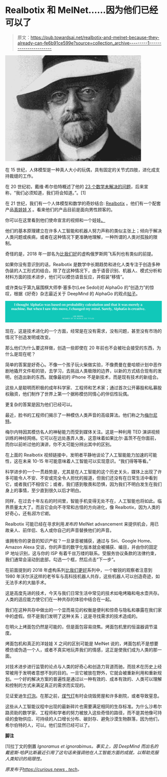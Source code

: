 # Realbotix 和 MelNet……因为他们已经可以了

> 原文：<https://pub.towardsai.net/realbotix-and-melnet-because-they-already-can-fe6b91ce599e?source=collection_archive---------1----------------------->

![](img/77a03c64e0f9f8dcdaf6bf51d4f94594.png)

在 15 世纪，人体模型是一种真人大小的玩偶，具有固定的关节式四肢，进化成支持裁缝的工作。

在 20 世纪初，戴维·希尔伯特概述了他的 [23 个数学未解决的问题](https://en.wikipedia.org/wiki/Hilbert%27s_problems)，后来宣称，“我们必须知道，我们将会知道。”。[1]

在 21 世纪，我们有一个人体模型和数学的奇妙结合: [Realbotix](https://realbotix.com/) 。他们有一个配套产品[真娃娃 X](https://www.realdollx.ai/) 。看来他们的产品目前是面向男性顾客的。

你可以在这里看到他们使命宣言的视频和一个娃娃[。](https://www.youtube.com/watch?v=pC4Jjjoohl8)

他们的基本原理建立在许多人工智能和机器人努力声称的类似主张上；倾向于解决人类问题或疾病，或者在这种情况下更准确地理解，一种所谓的人类对孤独的限制。

奇怪的是，2018 年一部名为[比我们好](https://en.wikipedia.org/wiki/Better_than_Us#Plot)的虚构俄罗斯网飞系列也有类似的前提。

如果你没有意识到的话，Realbotix 是数学中长期趋势和进化人类专注于创造多种伪装的人工形式的结合。除了在这种情况下，由于语音识别、机器人、模式分析和材料方面的技术进步，他们可以模仿语音反应，并假装“移情”。

或许类似于第九届围棋大师李·塞多尔(Lee Sedol)对 AlphaGo 的“创造力”的惊叹，根据《好奇》杂志最近关于 DeepMind 的 AlphaGo 的观点[帖子](https://curiousnews.tech/the-art-of-go-and-the-art-of-dont-bother/)。

![](img/be34032f117bee0a3875c917be35d01b.png)

现在，这是技术进化的一个方面，经常是在没有需求，没有问题，甚至没有市场的情况下创造发明或改变。

那么他们为什么要这样做，创造一些即使在 20 年前也不会被社会接受的东西，为什么是现在呢？

简单的答案是好奇心。不像一个孩子玩火柴做实验，不像费曼在曼哈顿计划中恶作剧地撬开文件柜的锁，去学习，去挑战人类极限的边界，以新的方式结合现有的发明，创造出新的东西。就像最初的 iPhone 不是新技术，而是现有技术的新组合。

这些人是聪明而积极的成年科学家、工程师和艺术家；通过首次公开募股和私募股权融资，他们制作了世界上第一个据称模仿同情心的伴侣性玩偶。

更复杂的答案是因为他们已经可以。

最近，脸书的工程师们揭示了一种模仿人类声音的高级算法。他们称之为[梅尔尼特](https://arxiv.org/abs/1906.01083)。

梅尔内特因其模仿名人的神秘能力而受到媒体关注。这是一种利用 TED 演讲视频训练的神经网络。它可以在远处愚弄人类，这意味着如果比尔·盖茨不在你面前，而你以前听过他的演讲，你不太可能分辨出其中的区别。

在上面的 Realbotix 视频链接中，发明者平静地谈论了人工智能能力加速的可能性，这在未来 10-15 年可能意味着人工智能可以实现意识。“我们得等等看。”

科学进步的一个一贯趋势是，尤其是在人工智能的这个历史关头，媒体上出现了许多可能令人不安、不安或完全令人担忧的报道，但我们还没有在日常生活中看到它，或者我们不相信它；或者，我们感到敬畏和恐惧，因为我们不明白发生在我们身上的事情，至少直到很久以后才明白。

同样，在过去十年左右的时间里，智能手机变得无处不在，人工智能也将如此。临界质量太大了。而且它会向不寻常和古怪的方向进化，像 Realbotix，因为人类的好奇心，还有*因为它能*。

Realbotix 可能已经在寻求利用*发布的* MelNet advancement 来提供机会，用已故亲人、前伴侣、名人或你自己的声音替换他们的声音。

谁拥有你的录音的知识产权？一旦录音被捕获，通过与 Siri、Google Home、Amazon Alexa 交谈，你的声音的数字化版本就会被捕获、编目，并由你的固定 IP 地址识别，这与你的 ISP 有着千丝万缕的联系。受服务协议条款的法律约束，我们通常会滚动到底部，勾选一个框，然后点击“下一步”。

在前面提到的 2018 年虚构系列[比我们更好](https://en.wikipedia.org/wiki/Better_than_Us)系列中，一个敏锐的观察者注意到 1980 年沃尔沃这样的老爷车与高科技机器人共存，这些机器人可以创造奇迹，如无法手术的大脑手术。

这是高度先进的技术，今天与我们日常生活中常见的技术如电烤箱和电水壶共存。人类的适应能力使它们在一种共存的体验中结合在一起。

我们在这种共存中做出的一个显而易见的权衡是便利和惊奇与隐私和暴露在我们家中的虚假。但不是我们发明了这种关系；这是寻找需求的技术造成的。

在明火上烤面包仍然是可能的，但是面包容易烧焦。烤面包机里的恒温器调节温度。

烤面包机和真正的洋娃娃 X 之间的区别可能是 MelNet 说的，烤面包机不是想要模仿或伪造一个人，或者不真实地玩弄我们的情感，这正是使我们成为人类的那一面。

对技术进步进行监管的论点与人类的好奇心和创造力背道而驰，而技术在历史上经常被用于发明者意想不到的目的。一旦它被放在野外，它就会被重新利用和重新规划。一个好的解决方案的普遍性是通过以一种有效的、成本有效的、人类可以理解和控制的方式来满足真正的需求而实现的。

见证爱迪生[灯泡](https://en.wikipedia.org/wiki/Edison_light_bulb)。在那之前，[煤气灯](https://en.wikipedia.org/wiki/Gas_lighting#Decline)有时会烧毁房屋和许多剧院，或者导致窒息。

这些从人工智能议程中出现的最新碎片也需要满足相同的生存标准。为什么沙希尔路资助的数学家、工程师和学者的努力被放入这些奇怪的路径，而不是其他像可持续的食物供应、可持续的人口增长分布、碳封存、避免沙漠生物群落，因为他们，希尔伯特的人，可以。他们显然已经可以了。

**脚注**

[1]拉丁文的倒置 *Ignoramus et ignorabimus。事实上，因 DeepMind 而出名的戴密斯·哈萨比斯最近引用了这句话来强调他在人工智能方面的成就，以帮助克服人类知识的局限性。*

*原发布于*[*https://curious news . tech*](https://curiousnews.tech/realbotix-and-melnet-because-they-already-can/)*。*